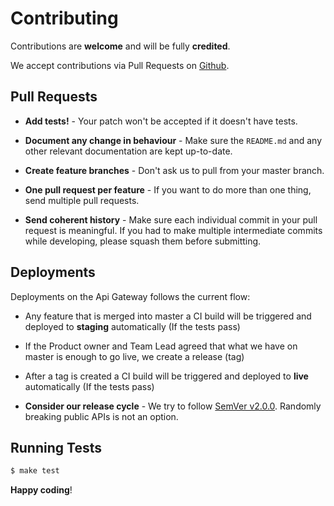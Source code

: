 # Contributing

Contributions are **welcome** and will be fully **credited**.

We accept contributions via Pull Requests on [Github](https://github.com/hellofresh/api-service).

## Pull Requests

- **Add tests!** - Your patch won't be accepted if it doesn't have tests.

- **Document any change in behaviour** - Make sure the `README.md` and any other relevant documentation are kept up-to-date.

- **Create feature branches** - Don't ask us to pull from your master branch.

- **One pull request per feature** - If you want to do more than one thing, send multiple pull requests.

- **Send coherent history** - Make sure each individual commit in your pull request is meaningful. If you had to make multiple intermediate commits while developing, please squash them before submitting.

## Deployments

Deployments on the Api Gateway follows the current flow:

- Any feature that is merged into master a CI build will be triggered and deployed to **staging** automatically (If the tests pass)

- If the Product owner and Team Lead agreed that what we have on master is enough to go live, we create a release (tag)

- After a tag is created a CI build will be triggered and deployed to **live** automatically (If the tests pass)

- **Consider our release cycle** - We try to follow [SemVer v2.0.0](http://semver.org/). Randomly breaking public APIs is not an option.

## Running Tests

``` bash
$ make test
```

**Happy coding**!
